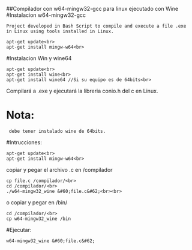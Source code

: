 ##Compilador con w64-mingw32-gcc para linux ejecutado con Wine
#Instalacion w64-mingw32-gcc
```
Project developed in Bash Script to compile and execute a file .exe
in Linux using tools installed in Linux.
```

```
apt-get update<br>
apt-get install mingw-w64<br>
```
#Instalacion Win y wine64
```
apt-get update<br>
apt-get install wine<br>
apt-get install wine64 //Si su equipo es de 64bits<br>
```
Compilará a .exe y ejecutará la libreria conio.h del c en Linux.

# Nota:
```
 debe tener instalado wine de 64bits.
```
#Intrucciones:
```
apt-get update<br>
apt-get install mingw-w64<br>
```
copiar y pegar el archivo .c en /compilador
```
cp file.c /compilador/<br>
cd /compilador/<br>
./w64-mingw32_wine &#60;file.c&#62;<br><br>
```
o copiar y pegar en /bin/<br>
```
cd /compilador/<br>
cp w64-mingw32_wine /bin
```
#Ejecutar:
```
w64-mingw32_wine &#60;file.c&#62;
```
